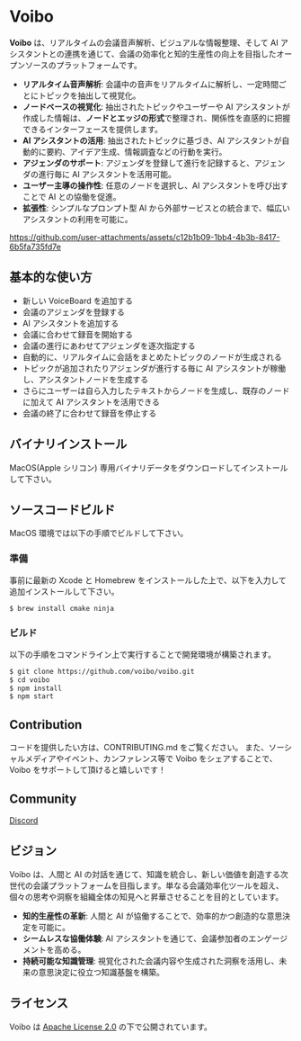 # Voibo

**Voibo** は、リアルタイムの会議音声解析、ビジュアルな情報整理、そして AI アシスタントとの連携を通じて、会議の効率化と知的生産性の向上を目指したオープンソースのプラットフォームです。

- **リアルタイム音声解析**: 会議中の音声をリアルタイムに解析し、一定時間ごとにトピックを抽出して視覚化。
- **ノードベースの視覚化**: 抽出されたトピックやユーザーや AI アシスタントが作成した情報は、**ノードとエッジの形式**で整理され、関係性を直感的に把握できるインターフェースを提供します。
- **AI アシスタントの活用**: 抽出されたトピックに基づき、AI アシスタントが自動的に要約、アイデア生成、情報調査などの行動を実行。
- **アジェンダのサポート**: アジェンダを登録して進行を記録すると、アジェンダの進行毎に AI アシスタントを活用可能。
- **ユーザー主導の操作性**: 任意のノードを選択し、AI アシスタントを呼び出すことで AI との協働を促進。
- **拡張性**: シンプルなプロンプト型 AI から外部サービスとの統合まで、幅広いアシスタントの利用を可能に。

https://github.com/user-attachments/assets/c12b1b09-1bb4-4b3b-8417-6b5fa735fd7e

## 基本的な使い方

- 新しい VoiceBoard を追加する
- 会議のアジェンダを登録する
- AI アシスタントを追加する
- 会議に合わせて録音を開始する
- 会議の進行にあわせてアジェンダを逐次指定する
- 自動的に、リアルタイムに会話をまとめたトピックのノードが生成される
- トピックが追加されたりアジェンダが進行する毎に AI アシスタントが稼働し、アシスタントノードを生成する
- さらにユーザーは自ら入力したテキストからノードを生成し、既存のノードに加えて AI アシスタントを活用できる
- 会議の終了に合わせて録音を停止する

## バイナリインストール

MacOS(Apple シリコン) 専用バイナリデータをダウンロードしてインストールして下さい。

## ソースコードビルド

MacOS 環境では以下の手順でビルドして下さい。

### 準備

事前に最新の Xcode と Homebrew をインストールした上で、以下を入力して追加インストールして下さい。

```bash
$ brew install cmake ninja
```

### ビルド

以下の手順をコマンドライン上で実行することで開発環境が構築されます。

```bash
$ git clone https://github.com/voibo/voibo.git
$ cd voibo
$ npm install
$ npm start
```

## Contribution

コードを提供したい方は、CONTRIBUTING.md をご覧ください。
また、ソーシャルメディアやイベント、カンファレンス等で Voibo をシェアすることで、Voibo をサポートして頂けると嬉しいです！

## Community

[Discord](https://discord.gg/b3pSPxEunM)

## ビジョン

Voibo は、人間と AI の対話を通じて、知識を統合し、新しい価値を創造する次世代の会議プラットフォームを目指します。単なる会議効率化ツールを超え、個々の思考や洞察を組織全体の知見へと昇華させることを目的としています。

- **知的生産性の革新**: 人間と AI が協働することで、効率的かつ創造的な意思決定を可能に。
- **シームレスな協働体験**: AI アシスタントを通じて、会議参加者のエンゲージメントを高める。
- **持続可能な知識管理**: 視覚化された会議内容や生成された洞察を活用し、未来の意思決定に役立つ知識基盤を構築。

## ライセンス

Voibo は [Apache License 2.0](LICENSE) の下で公開されています。
